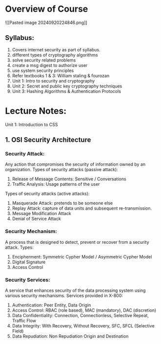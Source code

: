 # Overview of Course
![[Pasted image 20240920224846.png]]
## Syllabus:
1. Covers internet security as part of syllabus.
2. different types of cryptography algorithms
3. solve security related problems
4. create a msg digest to authorize user
5. use system security principles
6. Refer textbooks 1 & 3: William staling & fourozan
7. Unit 1: Intro to security and cryptography
8. Unit 2: Secret and public key cryptography techniques
9. Unit 3: Hashing Algorithms & Authentication Protocols

# Lecture Notes:
Unit 1: Introduction to CSS
## 1. OSI Security Architecture
### Security Attack: 
Any action that compromises the security of information owned by an organization.
Types of security attacks (passive attack):
1. Release of Message Contents: Sensitive / Conversations
2. Traffic Analysis: Usage patterns of the user

Types of security attacks (active attacks):
1. Masquerade Attack: pretends to be someone else
2. Replay Attack: capture of data units and subsequent re-transmission.
3. Message Modification Attack
4. Denial of Service Attack

### Security Mechanism: 
A process that is designed to detect, prevent or recover from a security attack.
Types:
1. Encipherment: Symmetric Cypher Model / Asymmetric Cypher Model
2. Digital Signature
3. Access Control

### Security Services: 
A service that enhances security of the data processing system using various security mechanisms. Services provided in X-800:
1. Authentication: Peer Entity, Data Origin
2. Access Control: RBAC (role based), MAC (mandatory), DAC (discretion)
3. Data Confidentiality: Connection, Connectionless, Selective Repeat, Traffic Flow
4. Data Integrity: With Recovery, Without Recovery, SFC, SFCL (Selective Field)
5. Data Repudiation: Non Repudiation Origin and Destination





